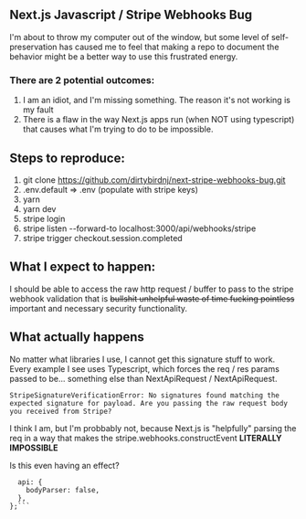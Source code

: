 ## Next.js Javascript / Stripe Webhooks Bug

I'm about to throw my computer out of the window, but some level of self-preservation has caused me to feel that making a repo to document the behavior might be a better way to use this frustrated energy.

### There are 2 potential outcomes:

1. I am an idiot, and I'm missing something. The reason it's not working is my fault
2. There is a flaw in the way Next.js apps run (when NOT using typescript) that causes what I'm trying to do to be impossible.

## Steps to reproduce:

1. git clone https://github.com/dirtybirdnj/next-stripe-webhooks-bug.git
2. .env.default => .env (populate with stripe keys)
3. yarn
4. yarn dev
5. stripe login
6. stripe listen --forward-to localhost:3000/api/webhooks/stripe
7. stripe trigger checkout.session.completed

## What I expect to happen:

I should be able to access the raw http request / buffer to pass to the stripe webhook validation that is ~~bullshit unhelpful waste of time fucking pointless~~ important and necessary security functionality.

## What actually happens

No matter what libraries I use, I cannot get this signature stuff to work. Every example I see uses Typescript, which forces the req / res params passed to be... something else than NextApiRequest / NextApiRequest.

`StripeSignatureVerificationError: No signatures found matching the expected signature for payload. Are you passing the raw request body you received from Stripe?`

I think I am, but I'm probbably not, because Next.js is "helpfully" parsing the req in a way that makes the stripe.webhooks.constructEvent **LITERALLY IMPOSSIBLE**

Is this even having an effect?

```export const config = {
  api: {
    bodyParser: false,
  },
};```
